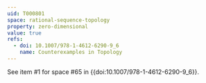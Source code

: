 ```yaml
---
uid: T000801
space: rational-sequence-topology
property: zero-dimensional
value: true
refs:
  - doi: 10.1007/978-1-4612-6290-9_6
    name: Counterexamples in Topology
---
```

See item #1 for space #65 in {{doi:10.1007/978-1-4612-6290-9_6}}.
